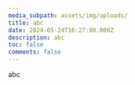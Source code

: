 ```yaml
---
media_subpath: assets/img/uploads/
title: abc
date: 2024-05-24T16:27:00.000Z
description: abc
toc: false
comments: false
---
```

abc

